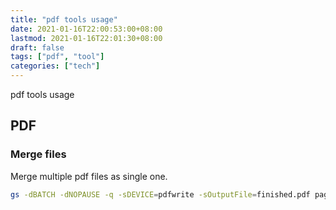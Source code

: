 ```yaml
---
title: "pdf tools usage"
date: 2021-01-16T22:00:53:00+08:00
lastmod: 2021-01-16T22:01:30+08:00
draft: false
tags: ["pdf", "tool"]
categories: ["tech"]
---
```

pdf tools usage
<!--more--> 
## PDF
### Merge files
Merge multiple pdf files as single one.
```bash
gs -dBATCH -dNOPAUSE -q -sDEVICE=pdfwrite -sOutputFile=finished.pdf page1.pdf page2.pdf
```
